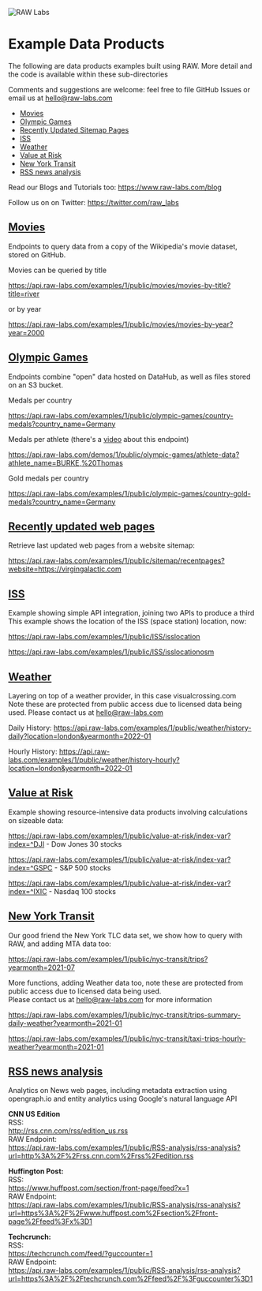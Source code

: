![RAW Labs](https://avatars.githubusercontent.com/u/11390046?s=100&v=4)
# Example Data Products

The following are data products examples built using RAW. More detail and the code is available within these sub-directories<p>

Comments and suggestions are welcome: feel free to file GitHub Issues or email us at hello@raw-labs.com

* [Movies](./1/public/movies)
* [Olympic Games](./1/public/olympic-games)
* [Recently Updated Sitemap Pages](./1/public/sitemap)
* [ISS](./1/public/ISS)
* [Weather](./1/public/weather)
* [Value at Risk](./1/public/value-at-risk)
* [New York Transit](./1/public/nyc-transit)
* [RSS news analysis](./1/public/RSS-analysis)
  
Read our Blogs and Tutorials too:
https://www.raw-labs.com/blog

Follow us on on Twitter:
https://twitter.com/raw_labs

## [Movies](./1/public/movies)

Endpoints to query data from a copy of the Wikipedia's movie dataset, stored on GitHub.

Movies can be queried by title<p>https://api.raw-labs.com/examples/1/public/movies/movies-by-title?title=river 

or by year<p>https://api.raw-labs.com/examples/1/public/movies/movies-by-year?year=2000

## [Olympic Games](./1/public/olympic-games)

Endpoints combine "open" data hosted on DataHub, as well as files stored on an S3 bucket.

Medals per country<p>https://api.raw-labs.com/examples/1/public/olympic-games/country-medals?country_name=Germany

Medals per athlete (there's a [video](https://www.youtube.com/watch?v=zgBW5kHK-Vo) about this endpoint)<p>https://api.raw-labs.com/demos/1/public/olympic-games/athlete-data?athlete_name=BURKE,%20Thomas

Gold medals per country<p>https://api.raw-labs.com/examples/1/public/olympic-games/country-gold-medals?country_name=Germany

## [Recently updated web pages](./1/public/sitemap)
  
Retrieve last updated web pages from a website sitemap:

https://api.raw-labs.com/examples/1/public/sitemap/recentpages?website=https://virgingalactic.com
 
  
## [ISS](./1/public/ISS)
  
Example showing simple API integration, joining two APIs to produce a third
This example shows the location of the ISS (space station) location, now:
  
https://api.raw-labs.com/examples/1/public/ISS/isslocation

https://api.raw-labs.com/examples/1/public/ISS/isslocationosm
  
  
## [Weather](./1/public/weather)
  Layering on top of a weather provider, in this case visualcrossing.com<br>
  Note these are protected from public access due to licensed data being used. Please contact us at hello@raw-labs.com 

Daily History:
  https://api.raw-labs.com/examples/1/public/weather/history-daily?location=london&yearmonth=2022-01

Hourly History:
  https://api.raw-labs.com/examples/1/public/weather/history-hourly?location=london&yearmonth=2022-01

 
## [Value at Risk](./1/public/value-at-risk)
  
Example showing resource-intensive data products involving calculations on sizeable data:

https://api.raw-labs.com/examples/1/public/value-at-risk/index-var?index=^DJI - Dow Jones 30 stocks

https://api.raw-labs.com/examples/1/public/value-at-risk/index-var?index=^GSPC - S&P 500 stocks

https://api.raw-labs.com/examples/1/public/value-at-risk/index-var?index=^IXIC - Nasdaq 100 stocks

## [New York Transit](./1/public/nyc/mass-transit)
  
Our good friend the New York TLC data set, we show how to query with RAW, and adding MTA data too:
  
https://api.raw-labs.com/examples/1/public/nyc-transit/trips?yearmonth=2021-07
  
More functions, adding Weather data too, note these are protected from public access due to licensed data being used.<br>
Please contact us at hello@raw-labs.com for more information 
  
https://api.raw-labs.com/examples/1/public/nyc-transit/trips-summary-daily-weather?yearmonth=2021-01
  
https://api.raw-labs.com/examples/1/public/nyc-transit/taxi-trips-hourly-weather?yearmonth=2021-01

## [RSS news analysis](./1/public/RSS-analysis)
  
  Analytics on News web pages, including metadata extraction using opengraph.io and entity analytics using Google's natural language API
  
  **CNN US Edition**<br>
RSS:<br>
http://rss.cnn.com/rss/edition_us.rss <br>
RAW Endpoint:<br>
https://api.raw-labs.com/examples/1/public/RSS-analysis/rss-analysis?url=http%3A%2F%2Frss.cnn.com%2Frss%2Fedition.rss<br>

  **Huffington Post:**<br>
RSS:<br>
https://www.huffpost.com/section/front-page/feed?x=1 <br>
RAW Endpoint:<br>
https://api.raw-labs.com/examples/1/public/RSS-analysis/rss-analysis?url=https%3A%2F%2Fwww.huffpost.com%2Fsection%2Ffront-page%2Ffeed%3Fx%3D1<br>

**Techcrunch:**<br>
RSS:<br>
https://techcrunch.com/feed/?guccounter=1<br>
RAW Endpoint:<br>
https://api.raw-labs.com/examples/1/public/RSS-analysis/rss-analysis?url=https%3A%2F%2Ftechcrunch.com%2Ffeed%2F%3Fguccounter%3D1<br>


